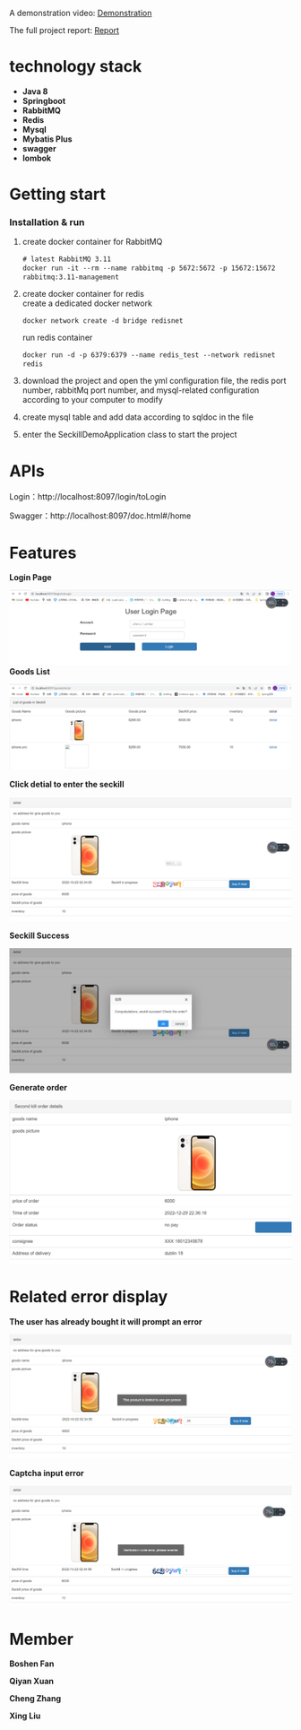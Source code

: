 A demonstration video: [Demonstration](https://drive.google.com/file/d/17UmEyb_7AfsdKj5wbV2a3qGk6OTtDsdC/view)

The full project report: [Report](./FinalTeamTemplate.pdf)


# technology stack

- **Java 8**
- **Springboot**
- **RabbitMQ**
- **Redis**
- **Mysql**
- **Mybatis Plus**
- **swagger**
- **lombok**

# Getting start

### Installation & run

1. create docker container for RabbitMQ

   ```shell
   # latest RabbitMQ 3.11
   docker run -it --rm --name rabbitmq -p 5672:5672 -p 15672:15672 rabbitmq:3.11-management
   ```

   

2. create docker container for redis   
    create a dedicated docker network  

    ```shell
    docker network create -d bridge redisnet
    ```

    run redis container
   ```shell
   docker run -d -p 6379:6379 --name redis_test --network redisnet redis
   ```

3. download the project and open the yml configuration file, the redis port number, rabbitMq port number, and mysql-related configuration according to your computer to modify

2. create mysql table and add data according to sqldoc in the file

3. enter the SeckillDemoApplication class to start the project

# APIs

Login：http://localhost:8097/login/toLogin

Swagger：http://localhost:8097/doc.html#/home


# Features

**Login Page**

![](readme_imgs/1.jpg)
**Goods List**

![](readme_imgs/2.jpg)

**Click detial to enter the seckill**

![](readme_imgs/3.jpg)

**Seckill Success**

![](readme_imgs/4.jpg)

**Generate order**

![](readme_imgs/5.jpg)

# Related error display

**The user has already bought it will prompt an error**

![](readme_imgs/6.jpg)

**Captcha input error**

![](readme_imgs/7.jpg)

# Member

**Boshen Fan**

**Qiyan Xuan**

**Cheng Zhang**

**Xing Liu**

